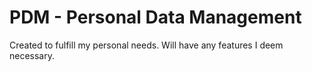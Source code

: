 # PDM - Personal Data Management

Created to fulfill my personal needs.
Will have any features I deem necessary.
